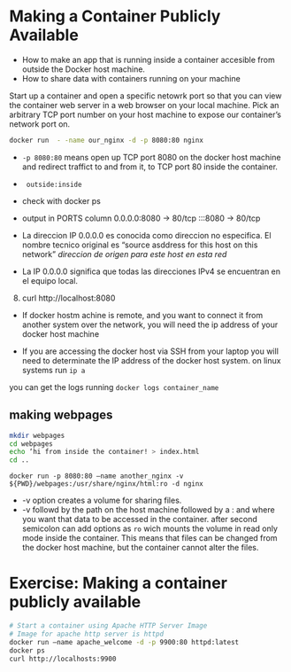 # Making a Container Publicly Available

- How to make an app that is running inside a container accesible from outside the Docker host machine.
- How to share data with containers running on your machine

Start up a container and open a specific netowrk port so that you can view the container web server in a web browser on your local machine.
Pick an arbitrary TCP port number on your host machine to expose our container’s network port on.

```sh
docker run  - -name our_nginx -d -p 8080:80 nginx
```

- ```-p 8080:80``` means open up TCP port 8080 on the docker host machine and redirect traffict to and from it, to TCP port 80 inside the container.
- ``` outside:inside```
- check with docker ps
- output in PORTS column
 0.0.0.0:8080 -> 80/tcp
:::8080 -> 80/tcp 

- La direccion IP 0.0.0.0 es conocida como direccion no especifica. El nombre tecnico original es “source asddress for this host on this network” *direccion de origen para este host en esta red*

- La IP 0.0.0.0 significa que todas las direcciones IPv4 se encuentran en el equipo local. 

8. curl http://localhost:8080

- If docker hostm achine is remote, and you want to connect it from another system over the network, you will need the ip address of your docker host machine

- If you are accessing the docker host via SSH from your laptop you will need to determinate the IP address of the docker host system.
on linux systems run ```ip a```

you can get the logs running ```docker logs container_name```

## making webpages

```sh
mkdir webpages
cd webpages
echo ‘hi from inside the container! > index.html
cd ..
```

```
docker run -p 8080:80 –name another_nginx -v ${PWD}/webpages:/usr/share/nginx/html:ro -d nginx
```

- -v option creates a volume for sharing files. 
- -v followd by the path on the host machine followed by a : and where you want that data to be accessed in the container.
after second semicolon can add options as ```ro``` wich mounts the volume in read only mode inside the container. This means that files can be changed from the docker host machine, but the container cannot alter the files. 

# Exercise: Making a container publicly available

```sh
# Start a container using Apache HTTP Server Image 
# Image for apache http server is httpd
docker run –name apache_welcome -d -p 9900:80 httpd:latest 
docker ps
curl http://localhosts:9900
```



